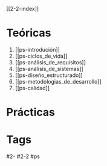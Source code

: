[[2-2-index]]
# Teóricas
1. [[ps-introdución]]
2. [[ps-ciclos_de_vida]]
3. [[ps-análisis_de_requisitos]]
4. [[ps-análisis_de_sistemas]]
5. [[ps-diseño_estructurado]]
6. [[ps-metodologias_de_desarrollo]]
7. [[ps-calidad]]
# Prácticas
# Tags
#2- 
#2-2 
#ps